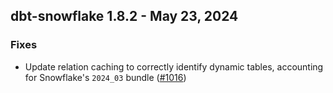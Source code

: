 ## dbt-snowflake 1.8.2 - May 23, 2024

### Fixes

- Update relation caching to correctly identify dynamic tables, accounting for Snowflake's `2024_03` bundle ([#1016](https://github.com/dbt-labs/dbt-snowflake/issues/1016))
